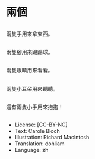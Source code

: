 # 兩個

##
兩隻手用來拿東西。

##
兩隻腳用來踢踢球。

##
兩隻眼睛用來看看。

##
兩隻小耳朵用來聽聽。

##
還有兩隻小手用來抱抱！

##
* License: [CC-BY-NC]
* Text: Carole Bloch
* Illustration: Richard MacIntosh
* Translation: dohliam
* Language: zh
